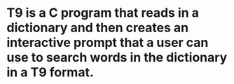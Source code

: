 # T9 is a C program that reads in a dictionary and then creates an interactive prompt that a user can use to search words in the dictionary in a T9 format. 
